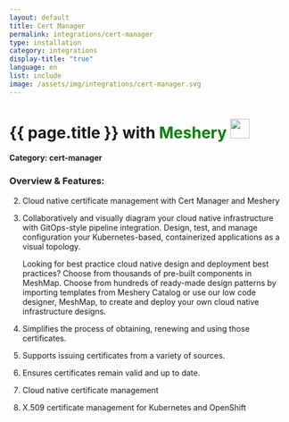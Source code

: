 ```yaml
---
layout: default
title: Cert Manager
permalink: integrations/cert-manager
type: installation
category: integrations
display-title: "true"
language: en
list: include
image: /assets/img/integrations/cert-manager.svg
---
```


<h1>{{ page.title }} with <span style="font-weight: bold; color: green;">Meshery</span> <img src="{{ page.image }}" style="width: 35px; height: 35px;" /></h1>


#### Category: cert-manager

### Overview & Features:
2. Cloud native certificate management with Cert Manager and Meshery

4. 
    Collaboratively and visually diagram your cloud native infrastructure with GitOps-style pipeline integration. Design, test, and manage configuration your Kubernetes-based, containerized applications as a visual topology.



    Looking for best practice cloud native design and deployment best practices? Choose from thousands of pre-built components in MeshMap. Choose from hundreds of ready-made design patterns by importing templates from Meshery Catalog or use our low code designer, MeshMap, to create and deploy your own cloud native infrastructure designs.



5. Simplifies the process of obtaining, renewing and using those certificates.

6. Supports issuing certificates from a variety of sources.

7. Ensures certificates remain valid and up to date.

8. Cloud native certificate management

9. X.509 certificate management for Kubernetes and OpenShift

